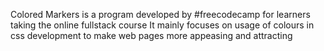 Colored Markers is a program developed by #freecodecamp for learners taking the online fullstack course
It mainly focuses on usage of colours in css development to make web pages more appeasing and attracting
